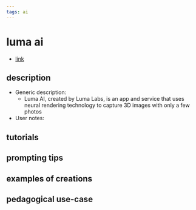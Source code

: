 ```yaml
---
tags: ai 
---
```



# luma ai


* [link](https://lumalabs.ai/)

## description
* Generic description: 
    * Luma AI, created by Luma Labs, is an app and service that uses neural rendering technology to capture 3D images with only a few photos
* User notes:

## tutorials

## prompting tips

## examples of creations 

## pedagogical use-case 